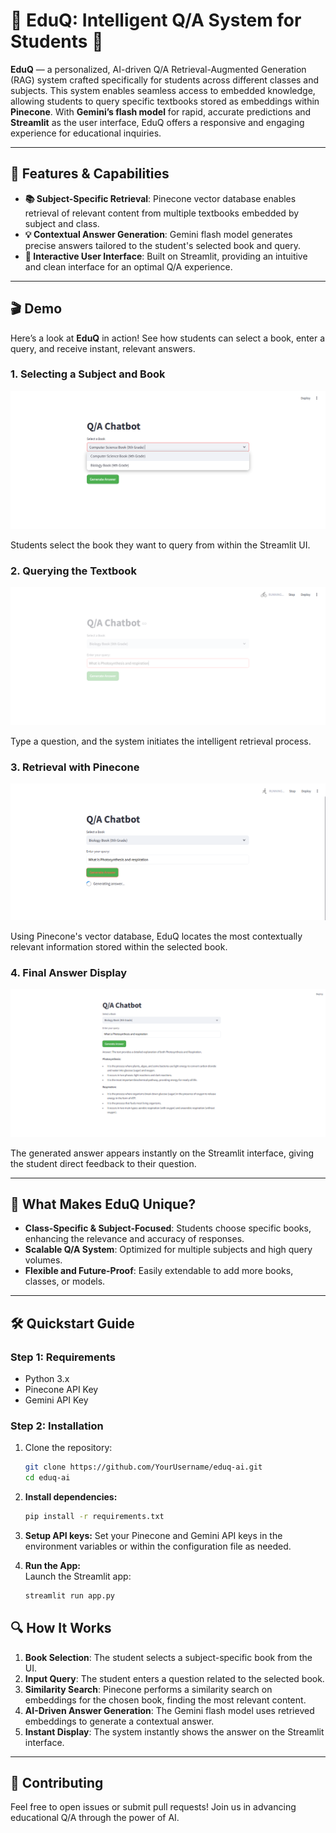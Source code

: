 # 📘 EduQ: Intelligent Q/A System for Students 📘

**EduQ** — a personalized, AI-driven Q/A Retrieval-Augmented Generation (RAG) system crafted specifically for students across different classes and subjects. This system enables seamless access to embedded knowledge, allowing students to query specific textbooks stored as embeddings within **Pinecone**. With **Gemini’s flash model** for rapid, accurate predictions and **Streamlit** as the user interface, EduQ offers a responsive and engaging experience for educational inquiries.

---

## 🚀 Features & Capabilities

- **📚 Subject-Specific Retrieval**: Pinecone vector database enables retrieval of relevant content from multiple textbooks embedded by subject and class.
- **💡 Contextual Answer Generation**: Gemini flash model generates precise answers tailored to the student's selected book and query.
- **🎨 Interactive User Interface**: Built on Streamlit, providing an intuitive and clean interface for an optimal Q/A experience.

---

## 🎬 Demo

Here’s a look at **EduQ** in action! See how students can select a book, enter a query, and receive instant, relevant answers.

### 1. Selecting a Subject and Book
![Book Selection Interface](images/selectbooks.PNG)

Students select the book they want to query from within the Streamlit UI.

### 2. Querying the Textbook
![User Query Interface](images/query.PNG)

Type a question, and the system initiates the intelligent retrieval process.

### 3. Retrieval with Pinecone
![Pinecone Data Retrieval](images/gernatringanswer.PNG)

Using Pinecone's vector database, EduQ locates the most contextually relevant information stored within the selected book.

### 4. Final Answer Display
![Final Answer Display](images/answergenerated.PNG)

The generated answer appears instantly on the Streamlit interface, giving the student direct feedback to their question.

---

## 🎉 What Makes EduQ Unique?

- **Class-Specific & Subject-Focused**: Students choose specific books, enhancing the relevance and accuracy of responses.
- **Scalable Q/A System**: Optimized for multiple subjects and high query volumes.
- **Flexible and Future-Proof**: Easily extendable to add more books, classes, or models.

---

## 🛠️ Quickstart Guide

### Step 1: Requirements
- Python 3.x
- Pinecone API Key
- Gemini API Key

### Step 2: Installation

1. Clone the repository:
   ```bash
   git clone https://github.com/YourUsername/eduq-ai.git
   cd eduq-ai


2. **Install dependencies:**
   ```bash
   pip install -r requirements.txt

3. **Setup API keys:**
Set your Pinecone and Gemini API keys in the environment variables or within the configuration file as needed.

4. **Run the App:**  
Launch the Streamlit app:
   ```bash
   streamlit run app.py

## 🔍 How It Works

1. **Book Selection**: The student selects a subject-specific book from the UI.
2. **Input Query**: The student enters a question related to the selected book.
3. **Similarity Search**: Pinecone performs a similarity search on embeddings for the chosen book, finding the most relevant content.
4. **AI-Driven Answer Generation**: The Gemini flash model uses retrieved embeddings to generate a contextual answer.
5. **Instant Display**: The system instantly shows the answer on the Streamlit interface.

---

## 🤝 Contributing

Feel free to open issues or submit pull requests! Join us in advancing educational Q/A through the power of AI.


